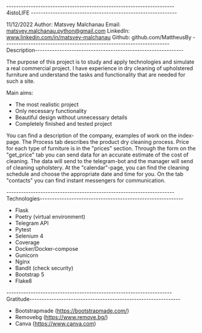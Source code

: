 --------------------------------------------------------------------- 4istoLIFE ------------------------------------------------------------

11/12/2022
Author: Matsvey Malchanau
Email: matsvey.malchanau.python@gmail.com
LinkedIn: www.linkedin.com/in/matsvey-malchanau
Github: github.com/MattheusBy
--------------------------------------------------------------------Description-------------------------------------------------------------

The purpose of this project is to study and apply technologies and simulate a real commercial project. I have experience in dry cleaning of upholstered furniture and understand the tasks and functionality that are needed for such a site.

Main aims:
- The most realistic project
- Only necessary functionality
- Beautiful design without unnecessary details
- Completely finished and tested project

You can find a description of the company, examples of work on the index-page. The Process tab describes the product dry cleaning process. Price for each type of furniture is in the "prices" section. Through the form on the "get_price" tab you can send data for an accurate estimate of the cost of cleaning. The data will send to the telegram-bot and the manager will send of cleaning upholstery. At the "calendar"-page, you can find the cleaning schedule and choose the appropriate date and time for you. On the tab "contacts" you can find instant messengers for communication.

---------------------------------------------------------------------Technologies-----------------------------------------------------------

- Flask
- Poetry (virtual environment)
- Telegram API
- Pytest
- Selenium 4
- Coverage
- Docker/Docker-compose
- Gunicorn
- Nginx
- Bandit (check security)
- Bootstrap 5
- Flake8

--------------------------------------------------------------------Gratitude--------------------------------------------------------------

- Bootstrapmade (https://bootstrapmade.com/)
- Removebg (https://www.remove.bg/)
- Canva (https://www.canva.com)
